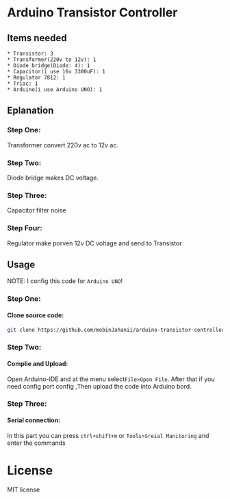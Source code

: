 # Arduino Transistor Controller

## Items needed
    * Transistor: 3
    * Transformer(220v to 12v): 1
    * Diode ‌bridge(Diode: 4): 1
    * Capacitor(i use 16v 3300uF): 1
    * Regulator 7812: 1
    * Triac: 1
    * Arduino(i use Arduino UNO): 1

## Eplanation
 ### Step One:
  Transformer convert 220v ac to 12v ac.
 ### Step Two:
  Diode bridge makes DC voltage.
 ### Step Three:
  Capacitor filter noise
 ### Step Four:
  Regulator make porven 12v DC voltage and send to Transistor

## Usage

NOTE: I config this code for `Arduino UNO`!

### Step One:
#### Clone source code:
```sh
git clone https://github.com/mobinJahanii/arduino-transistor-controller
```
### Step Two:
#### Complie and Upload:
  Open Arduino-IDE and at the menu select`File>Open File`.
  After that if you need config port config ,Then upload the code into Arduino bord.
### Step Three:
#### Serial connection:
  In this part you can press `ctrl+shift+m` or `Tools>Sreial Manitoring` and enter the commands
# License
MIT license

